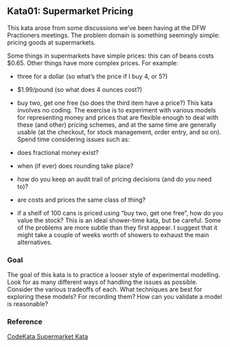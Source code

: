 ﻿## Kata01: Supermarket Pricing
This kata arose from some discussions we’ve been having at the DFW Practioners meetings. The problem domain is something seemingly simple: pricing goods at supermarkets.

Some things in supermarkets have simple prices: this can of beans costs $0.65. Other things have more complex prices. For example:

- three for a dollar (so what’s the price if I buy 4, or 5?)
- $1.99/pound (so what does 4 ounces cost?)
- buy two, get one free (so does the third item have a price?)
This kata involves no coding. The exercise is to experiment with various models for representing money and prices that are flexible enough to deal with these (and other) pricing schemes, and at the same time are generally usable (at the checkout, for stock management, order entry, and so on). Spend time considering issues such as:

- does fractional money exist?
- when (if ever) does rounding take place?
- how do you keep an audit trail of pricing decisions (and do you need to)?
- are costs and prices the same class of thing?
- if a shelf of 100 cans is priced using “buy two, get one free”, how do you value the stock?
This is an ideal shower-time kata, but be careful. Some of the problems are more subtle than they first appear. I suggest that it might take a couple of weeks worth of showers to exhaust the main alternatives.

### Goal
The goal of this kata is to practice a looser style of experimental modelling. Look for as many different ways of handling the issues as possible. Consider the various tradeoffs of each. What techniques are best for exploring these models? For recording them? How can you validate a model is reasonable?

### Reference
[CodeKata Supermarket Kata](http://codekata.com/kata/kata01-supermarket-pricing/)